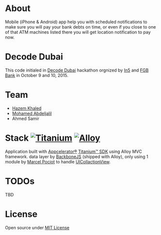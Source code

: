 # About
Mobile (iPhone & Android) app help you with scheduled notifications to make sure you will pay your bank debts on time, or even if you close to one of that ATM machines listed there you will get location notification to pay now.

# Decode Dubai
This code initialed in [Decode Dubai](http://dic.ae/decodedubai/) hackathon orgnized by [In5](http://in5.ae) and [FGB Bank](http://fgb.ae) in October 9 and 10, 2015.

# Team
- [Hazem Khaled](http://github.com/hazemkhaled)
- [Mohamed Abdeljalil](http://twitter.com/galilu)
- Ahmed Samir

# Stack  [![Titanium](http://www-static.appcelerator.com/badges/titanium-git-badge-sq.png)](http://www.appcelerator.com/titanium/) [![Alloy](http://www-static.appcelerator.com/badges/alloy-git-badge-sq.png)](http://www.appcelerator.com/alloy/)
Application built with [Appcelerator®](http://www.appcelerator.com) [Titanium™ SDK](http://www.appcelerator.org/#titanium) using Alloy MVC framework. data layer by [BackboneJS](http://backbonejs.org) (shipped with Alloy), only using 1 module by [Marcel Pociot](https://github.com/mpociot/) to handle [UICollactionView](https://github.com/mpociot/TiCollectionView).

# TODOs
TBD

# License
Open source under [MIT License](https://github.com/App3ad/bo7/blob/master/LICENSE.md)
